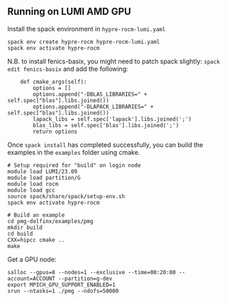 
## Running on LUMI AMD GPU

Install the spack environment in `hypre-rocm-lumi.yaml`

```
spack env create hypre-rocm hypre-rocm-lumi.yaml
spack env activate hypre-rocm
```

N.B. to install fenics-basix, you might need to patch spack slightly:
`spack edit fenics-basix` and add the following:

```
    def cmake_args(self):
        options = []
        options.append("-DBLAS_LIBRARIES=" + self.spec["blas"].libs.joined())
        options.append("-DLAPACK_LIBRARIES=" + self.spec["blas"].libs.joined())
        lapack_libs = self.spec['lapack'].libs.joined(';')
        blas_libs = self.spec['blas'].libs.joined(';')
        return options
```

Once `spack install` has completed successfully, you can build the examples in the `examples` folder using cmake.

```
# Setup required for "build" on login node
module load LUMI/23.09
module load partition/G
module load rocm
module load gcc
source spack/share/spack/setup-env.sh
spack env activate hypre-rocm

# Build an example
cd pmg-dolfinx/examples/pmg
mkdir build
cd build
CXX=hipcc cmake ..
make
```

Get a GPU node:

```
salloc --gpus=8 --nodes=1 --exclusive --time=00:20:00 --account=ACCOUNT --partition=g-dev
export MPICH_GPU_SUPPORT_ENABLED=1
srun --ntasks=1 ./pmg --ndofs=50000
```
